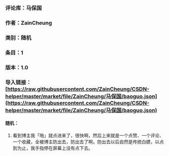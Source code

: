 ### 评论库：马保国 

### 作者：ZainCheung

### 类别：随机

### 条目：1

### 版本：1.0

### 导入链接：[https://raw.githubusercontent.com/ZainCheung/CSDN-helper/master/market/file/ZainCheung/马保国/baoguo.json](https://raw.githubusercontent.com/ZainCheung/CSDN-helper/master/market/file/ZainCheung/马保国/baoguo.json)

#### 随机：

1. 看到博主我「啪」就点进来了，很快啊，然后上来就是一个点赞、一个评论、一个收藏，全被博主防出去，防出去了啊。防出去以后自然是传统白嫖，以点到为止，我手指停在屏幕上没有点下去。
